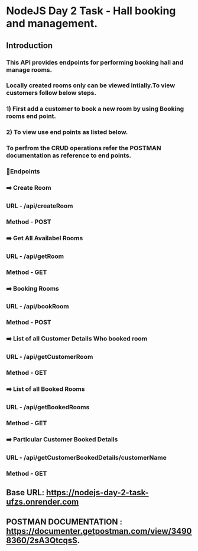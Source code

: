 # NodeJS Day 2 Task - Hall booking and management.

## Introduction

### This API provides endpoints for performing booking hall and manage rooms.

### Locally created rooms only can be viewed intially.To view customers follow below steps.

### 1) First add a customer to book a new room by using Booking rooms end point.

### 2) To view use end points as listed below.

### To perfrom the CRUD operations refer the POSTMAN documentation as reference to end points.

### 🔖Endpoints

### ➡️ Create Room
### URL - /api/createRoom
### Method - POST

### ➡️ Get All Availabel Rooms
### URL - /api/getRoom
### Method - GET

### ➡️ Booking Rooms
### URL - /api/bookRoom
### Method - POST

### ➡️ List of all Customer Details Who booked room
### URL - /api/getCustomerRoom
### Method - GET

### ➡️ List of all Booked Rooms
### URL - /api/getBookedRooms
### Method - GET

### ➡️ Particular Customer Booked Details
### URL - /api/getCustomerBookedDetails/customerName
### Method - GET


## Base URL: https://nodejs-day-2-task-ufzs.onrender.com

## POSTMAN DOCUMENTATION : https://documenter.getpostman.com/view/34908360/2sA3QtcqsS.
